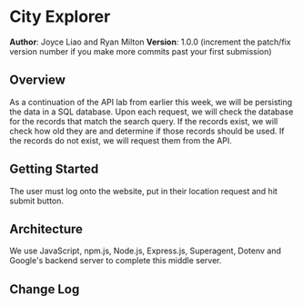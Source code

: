 # City Explorer

**Author**: Joyce Liao and Ryan Milton
**Version**: 1.0.0 (increment the patch/fix version number if you make more commits past your first submission)


## Overview
As a continuation of the API lab from earlier this week, we will be persisting the data in a SQL database. Upon each request, we will check the database for the records that match the search query. If the records exist, we will check how old they are and determine if those records should be used. If the records do not exist, we will request them from the API.


## Getting Started
The user must log onto the website, put in their location request and hit submit button.


## Architecture
We use JavaScript, npm.js, Node.js, Express.js, Superagent, Dotenv and Google's backend server to complete this middle server.


## Change Log


<!-- Use this area to document the iterative changes made to your application as each feature is successfully implemented. Use time stamps. Here's an examples:

01-01-2001 4:59pm - Application now has a fully-functional express server, with a GET route for the location resource.


## Credits and Collaborations
<!-- Give credit (and a link) to other people or resources that helped you build this application. -->